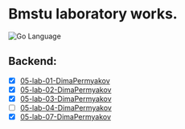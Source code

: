 # Bmstu laboratory works.

<div>
<img src="https://img.shields.io/badge/language-GoLang-blue.svg" alt="Go Language">
</div>

## Backend:

- [X] [05-lab-01-DimaPermyakov](https://github.com/mightyK1ngRichard/DevelopmentNetworkApplicationBackend/tree/backend/SSR/VikingsServer)
- [X] [05-lab-02-DimaPermyakov](https://github.com/mightyK1ngRichard/DevelopmentNetworkApplicationBackend/tree/backend/DataBase/VikingsServer)
- [X] [05-lab-03-DimaPermyakov](https://github.com/mightyK1ngRichard/DevelopmentNetworkApplicationBackend/tree/backend/RestAPI/VikingsServer)
- [ ] [05-lab-04-DimaPermyakov]()
- [X] [05-lab-07-DimaPermyakov](https://github.com/mightyK1ngRichard/DevelopmentNetworkApplicationMobile)